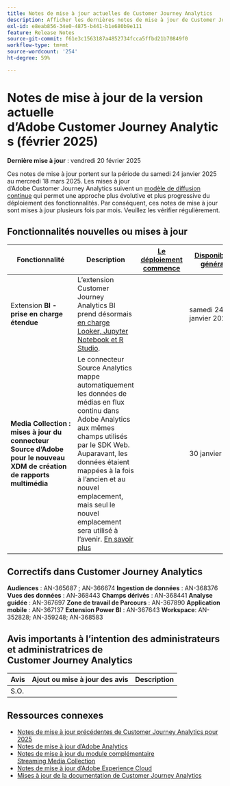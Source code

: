 ```yaml
---
title: Notes de mise à jour actuelles de Customer Journey Analytics
description: Afficher les dernières notes de mise à jour de Customer Journey Analytics
exl-id: e8eab856-34e0-4875-b441-b1e680b9e111
feature: Release Notes
source-git-commit: f61e3c1563187a4852734fcca5ffbd21b70849f0
workflow-type: tm+mt
source-wordcount: '254'
ht-degree: 59%

---
```


# Notes de mise à jour de la version actuelle d’Adobe Customer Journey Analytics (février 2025)

**Dernière mise à jour** : vendredi 20 février 2025

Ces notes de mise à jour portent sur la période du samedi 24 janvier 2025 au mercredi 18 mars 2025. Les mises à jour d’Adobe Customer Journey Analytics suivent un [modèle de diffusion continue](releases.md) qui permet une approche plus évolutive et plus progressive du déploiement des fonctionnalités. Par conséquent, ces notes de mise à jour sont mises à jour plusieurs fois par mois. Veuillez les vérifier régulièrement.

## Fonctionnalités nouvelles ou mises à jour

| Fonctionnalité | Description | [Le déploiement commence](releases.md) | [Disponibilité générale](releases.md) |
| ----------- | ---------- | ------- | ---- |
| Extension **BI - prise en charge étendue** | L’extension Customer Journey Analytics BI prend désormais [en charge Looker, Jupyter Notebook et R Studio](https://experienceleague.adobe.com/en/docs/analytics-platform/using/cja-usecases/data-views/bi-extension-usecases). |   | samedi 24 janvier 2025 |
| **Media Collection : mises à jour du connecteur Source d’Adobe pour le nouveau XDM de création de rapports multimédia** | Le connecteur Source Analytics mappe automatiquement les données de médias en flux continu dans Adobe Analytics aux mêmes champs utilisés par le SDK Web. Auparavant, les données étaient mappées à la fois à l’ancien et au nouvel emplacement, mais seul le nouvel emplacement sera utilisé à l’avenir. [En savoir plus](https://experienceleague.adobe.com/en/docs/analytics/implementation/aep-edge/xdm-var-mapping) |  | 30 janvier 2025 |


## Correctifs dans Customer Journey Analytics

**Audiences** : AN-365687 ; AN-366674
**Ingestion de données** : AN-368376
**Vues des données** : AN-368443
**Champs dérivés** : AN-368441
**Analyse guidée** : AN-367697
**Zone de travail de Parcours** : AN-367890
**Application mobile** : AN-367137
**Extension Power BI** : AN-367643
**Workspace**: AN-352828; AN-359248; AN-368583


## Avis importants à l’intention des administrateurs et administratrices de Customer Journey Analytics

| Avis | Ajout ou mise à jour des avis | Description |
| --- | --- | --- |
| S.O. | | |

## Ressources connexes

* [Notes de mise à jour précédentes de Customer Journey Analytics pour 2025](/help/release-notes/2025.md)
* [Notes de mise à jour d’Adobe Analytics](https://experienceleague.adobe.com/docs/analytics/release-notes/latest.html?lang=fr)
* [Notes de mise à jour du module complémentaire Streaming Media Collection](https://experienceleague.adobe.com/docs/media-analytics/using/additional-resources/release-notes.html?lang=fr)
* [Notes de mise à jour d’Adobe Experience Cloud](https://experienceleague.adobe.com/docs/release-notes/experience-cloud/current.html?lang=fr)
* [Mises à jour de la documentation de Customer Journey Analytics](/help/release-notes/doc-changes.md)
